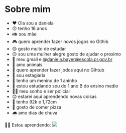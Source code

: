 # Sobre mim 
- :heart:  Ola sou a daniela 
- :kissing_closed_eyes: tenho 16 anos
- :family: sou mãe 
- :video_game: quero aprender fazer novos jogos no Githib
- :heart_eyes: gosto muito de estudar 
-  :upside_down_face: sou uma mulher alegre gosto de ajudar o proximo
-  :hand_over_mouth:   meu gmail e @daniela.bayer@escola.pr.gov.br
- :hugs: amo animais 
- :revolving_hearts: quero aprender fazer jodos aqui no Gihtub 
- :baby: sou estagiaria 
- :boy: tenho um menino de 1 aninho
-  :cherry_blossom:	 estou estudando sou do 1 ano B do ensino medio 
-  :policewoman:  meu sonho e ser policial
-  😊  estarei aqui aprendendo novas coisas
-   💞 tenho 92k e 1,72cm
- 🍕 gosto de comer pizza
- 🌧 amo dias de chuva

👩‍🔬 Estou aprendendo:
<img src="https://img.shields.io/badge/Bitbucket-330F63?style=for-the-badge&logo=bitbucket&logoColor=white" /> 

